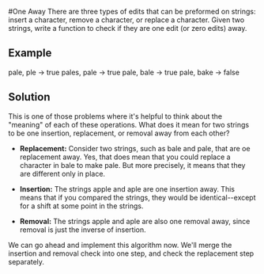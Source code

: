 #One Away
There are three types of edits that can be preformed on strings: insert a character, remove a character, or replace a
 character. Given two strings, write a function to check if they are one edit (or zero edits) away.

## Example
pale, ple -> true
pales, pale -> true
pale, bale -> true
pale, bake -> false

## Solution
This is one of those problems where it's helpful to think about the "meaning" of each of these operations. What does 
it mean for two strings to be one insertion, replacement, or removal away from each other?

* **Replacement:** Consider two strings, such as bale and pale, that are oe replacement away. Yes, that does mean 
that you could replace a character in bale to make pale. But more precisely, it means that they are different only in
 place.
 
* **Insertion:** The strings apple and aple are one insertion away. This means that if you compared the strings, they
 would be identical--except for a shift at some point in the strings.
 
* **Removal:** The strings apple and aple are also one removal away, since removal is just the inverse of insertion.

We can go ahead and implement this algorithm now. We'll merge the insertion and removal check into one step, and 
check the replacement step separately.